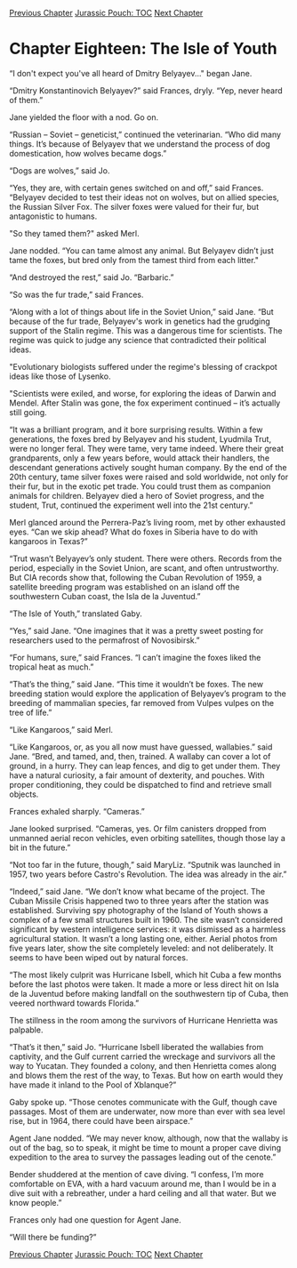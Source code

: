 [Previous Chapter](ch17.md) [Jurassic Pouch: TOC](README.md) [Next Chapter](ch19.md)

# Chapter Eighteen: The Isle of Youth

“I don't expect you've all heard of Dmitry Belyayev..." began Jane.

“Dmitry Konstantinovich Belyayev?” said Frances, dryly. “Yep, never heard of them.”

Jane yielded the floor with a nod. Go on.

“Russian – Soviet – geneticist,” continued the veterinarian. “Who did many things. It’s because of Belyayev that we understand the process of dog domestication, how wolves became dogs.”

“Dogs are wolves,” said Jo.

“Yes, they are, with certain genes switched on and off,” said Frances. “Belyayev decided to test their ideas not on wolves, but on allied species, the Russian Silver Fox. The silver foxes were valued for their fur, but antagonistic to humans.

"So they tamed them?" asked Merl.

Jane nodded. “You can tame almost any animal. But Belyayev didn’t just tame the foxes, but bred only from the tamest third from each litter."

“And destroyed the rest,” said Jo. “Barbaric.”

“So was the fur trade,” said Frances.

“Along with a lot of things about life in the Soviet Union,” said Jane. “But because of the fur trade, Belyayev's work in genetics had the grudging support of the Stalin regime. This was a dangerous time for scientists. The regime was quick to judge any science that contradicted their political ideas.

"Evolutionary biologists suffered under the regime's blessing of crackpot ideas like those of Lysenko.

"Scientists were exiled, and worse, for exploring the ideas of Darwin and Mendel. After Stalin was gone, the fox experiment continued – it’s actually still going.

“It was a brilliant program, and it bore surprising results. Within a few generations, the foxes bred by Belyayev and his student, Lyudmila Trut, were no longer feral. They were tame, very tame indeed. Where their great grandparents, only a few years before, would attack their handlers, the descendant generations actively sought human company. By the end of the 20th century, tame silver foxes were raised and sold worldwide, not only for their fur, but in the exotic pet trade. You could trust them as companion animals for children. Belyayev died a hero of Soviet progress, and the student, Trut, continued the experiment well into the 21st century.”

Merl glanced around the Perrera-Paz’s living room, met by other exhausted eyes. “Can we skip ahead? What do foxes in Siberia have to do with kangaroos in Texas?”

“Trut wasn’t Belyayev’s only student. There were others. Records from the period, especially in the Soviet Union, are scant, and often untrustworthy. But CIA records show that, following the Cuban Revolution of 1959, a satellite breeding program was established on an island off the southwestern Cuban coast, the Isla de la Juventud.”

“The Isle of Youth,” translated Gaby.

“Yes,” said Jane. “One imagines that it was a pretty sweet posting for researchers used to the permafrost of Novosibirsk.”

“For humans, sure,” said Frances. “I can’t imagine the foxes liked the tropical heat as much.”

“That’s the thing,” said Jane. “This time it wouldn’t be foxes. The new breeding station would explore the application of Belyayev’s program to the breeding of mammalian species, far removed from Vulpes vulpes on the tree of life.”

“Like Kangaroos,” said Merl.

“Like Kangaroos, or, as you all now must have guessed, wallabies.” said Jane. “Bred, and tamed, and, then, trained. A wallaby can cover a lot of ground, in a hurry. They can leap fences, and dig to get under them. They have a natural curiosity, a fair amount of dexterity, and pouches. With proper conditioning, they could be dispatched to find and retrieve small objects.

Frances exhaled sharply. “Cameras.”

Jane looked surprised. “Cameras, yes. Or film canisters dropped from unmanned aerial recon vehicles, even orbiting satellites, though those lay a bit in the future.”

“Not too far in the future, though,” said MaryLiz. “Sputnik was launched in 1957, two years before Castro's Revolution. The idea was already in the air.”

“Indeed,” said Jane. “We don’t know what became of the project. The Cuban Missile Crisis happened two to three years after the station was established. Surviving spy photography of the Island of Youth shows a complex of a few small structures built in 1960. The site wasn’t considered significant by western intelligence services: it was dismissed as a harmless agricultural station. It wasn’t a long lasting one, either. Aerial photos from five years later, show the site completely leveled: and not deliberately. It seems to have been wiped out by natural forces. 

“The most likely culprit was Hurricane Isbell, which hit Cuba a few months before the last photos were taken. It made a more or less direct hit on Isla de la Juventud before making landfall on the southwestern tip of Cuba, then veered northward towards Florida.”

The stillness in the room among the survivors of Hurricane Henrietta was palpable.

“That’s it then,” said Jo. “Hurricane Isbell liberated the wallabies from captivity, and the Gulf current carried the wreckage and survivors all the way to Yucatan. They founded a colony, and then Henrietta comes along and blows them the rest of the way, to Texas. But how on earth would they have made it inland to the Pool of Xblanque?”

Gaby spoke up. “Those cenotes communicate with the Gulf, though cave passages. Most of them are underwater, now more than ever with sea level rise, but in 1964, there could have been airspace.”

Agent Jane nodded. “We may never know, although, now that the wallaby is out of the bag, so to speak, it might be time to mount a proper cave diving expedition to the area to survey the passages leading out of the cenote.”

Bender shuddered at the mention of cave diving. “I confess, I’m more comfortable on EVA, with a hard vacuum around me, than I would be in a dive suit with a rebreather, under a hard ceiling and all that water. But we know people.”

Frances only had one question for Agent Jane.

“Will there be funding?”

[Previous Chapter](ch17.md) [Jurassic Pouch: TOC](README.md) [Next Chapter](ch19.md)
